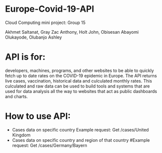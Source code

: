 # Europe-Covid-19-API
Cloud Computing mini project: Group 15 

Akhmet Saltanat, 
Gray Zac Anthony, 
Holt John,
Obisesan Abayomi Olukayode,
Olubanjo Ashley

# API is for:
developers, machines, programs, and other websites to be able to quickly fetch up to date rates on the COVID-19 epidemic in Europe.
The API returns live cases, vaccination, historical data and culculated monthly rates. This culculated and raw data can be used to build tools and systems that are used for data analysis all the way to websites that act as public dashboards and charts.

# How to use API: 

- Cases data on specific country 
Example request:  Get /cases/United Kingdom
- Cases data on specific country and region of that country 
#Example request:  Get /cases/Germany/Bayern




